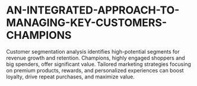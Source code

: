 # AN-INTEGRATED-APPROACH-TO-MANAGING-KEY-CUSTOMERS-CHAMPIONS
Customer segmentation analysis identifies high-potential segments for revenue growth and retention. Champions, highly engaged shoppers and big spenders, offer significant value. Tailored marketing strategies focusing on premium products, rewards, and personalized experiences can boost loyalty, drive repeat purchases, and maximize value.
